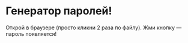 # Генератор паролей!
Открой в браузере (просто кликни 2 раза по файлу).
Жми кнопку — пароль появляется!
